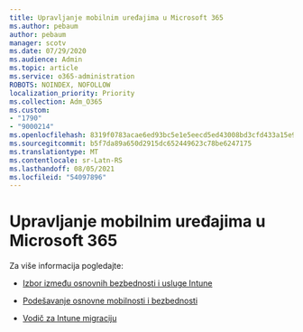 ```yaml
---
title: Upravljanje mobilnim uređajima u Microsoft 365
ms.author: pebaum
author: pebaum
manager: scotv
ms.date: 07/29/2020
ms.audience: Admin
ms.topic: article
ms.service: o365-administration
ROBOTS: NOINDEX, NOFOLLOW
localization_priority: Priority
ms.collection: Adm_O365
ms.custom:
- "1790"
- "9000214"
ms.openlocfilehash: 8319f0783acae6ed93bc5e1e5eecd5ed43008bd3cfd433a15e912e175a522f9d
ms.sourcegitcommit: b5f7da89a650d2915dc652449623c78be6247175
ms.translationtype: MT
ms.contentlocale: sr-Latn-RS
ms.lasthandoff: 08/05/2021
ms.locfileid: "54097896"
---
```

# <a name="mobile-device-management-in-microsoft-365"></a>Upravljanje mobilnim uređajima u Microsoft 365

Za više informacija pogledajte: 

- [Izbor između osnovnih bezbednosti i usluge Intune](https://docs.microsoft.com/office365/securitycompliance/choose-between-mdm-and-intune)

- [Podešavanje osnovne mobilnosti i bezbednosti](https://support.office.com/article/Set-up-Mobile-Device-Management-MDM-in-Office-365-dd892318-bc44-4eb1-af00-9db5430be3cd)

- [Vodič za Intune migraciju](https://docs.microsoft.com/intune/migration-guide)